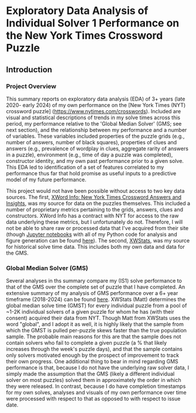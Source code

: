 # Exploratory Data Analysis of Individual Solver 1 Performance on the New York Times Crossword Puzzle
 
 ## Introduction

### Project Overview
This summary reports on exploratory data analysis (EDA) of 3+ years (late 2020- early 2024) of my own performance on the [New York Times (NYT) crossword puzzle] (https://www.nytimes.com/crosswords). Included are visual and statistical descriptions of trends in my solve times across this period, my performance relative to the 'Global Median Solver' (GMS; see next section), and the relationship between my performance and a number of variables. These variables included properties of the puzzle grids (e.g., number of answers, number of black squares), properties of clues and answers (e.g., prevalence of wordplay in clues, aggregate rarity of answers in a puzzle), environment (e.g., time of day a puzzle was completed), constructor identity, and my own past performance prior to a given solve. This EDA led to identification of a set of features correlated to my performance thus far that hold promise as useful inputs to a predictive model of my future performance.

This project would not have been possible without access to two key data sources. The first, [XWord Info: New York Times Crossword Answers and Insights](https://www.xwordinfo.com/), was my source for data on the puzzles themselves. This included a number of proprietary metrics pertaining to the grids, answers, clues and constructors. XWord Info has a contract with NYT for access to the raw data underlying these metrics, but I unfortunately do not. Therefore, I will not be able to share raw or processed data that I've acquired from their site (though [Jupyter notebooks](https://jupyter.org/) with all of my Python code for analysis and figure generation can be found [here](https://github.com/ursus-maritimus-714/NYT-XWord-EDA-Global-Median-Solver/tree/main/notebooks)). The second, [XWStats](xwstats.com), was my source for historical solve time data. This includes both my own data and data for the GMS. 

### Global Median Solver (GMS)

Several analyses in ths summary compare my (IS1) solve performance to that of the GMS over the complete set of puzzle that I have completed. An extensive summary of my analysis of GMS performance over a 6+ year timeframe (2018-2024) can be found [here](https://github.com/ursus-maritimus-714/NYT-XWord-EDA-Global-Median-Solver#). XWStats (Matt) determines the global median solve time (GMST) for every individual puzzle from a pool of ~1-2K individual solvers of a given puzzle for whom he has (with their consent) acquired their data from NYT. Though Matt from XWStats uses the word "global", and I adopt it as well, it is highly likely that the sample from which the GMST is pulled per-puzzle skews faster than the true population sample. The probable main reasons for this are that the sample does not contain solvers who fail to complete a given puzzle (a % that likely increases through the week's puzzle days), and that the sample contains only solvers motivated enough by the prospect of improvement to track their own progress. One additional thing to bear in mind regarding GMS performance is that, because I do not have the underlying raw solver data, I simply made the assumption that the GMS (likely a different individual solver on most puzzles) solved them in approximately the order in which they were released. In contrast, because I do have completion timestamps for my own solves, analyses and visuals of my own performance over time were processed with respect to that as opposed to with respect to issue date. 


